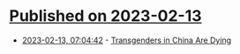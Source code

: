 # [Published on 2023-02-13](index.md)

* [2023-02-13, 07:04:42](https://news.ycombinator.com/item?id=34770917) - [Transgenders in China Are Dying](https://vxst.github.io/vxst/help.html)
